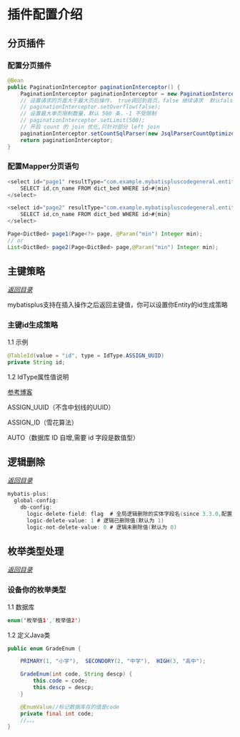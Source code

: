 
# 插件配置介绍

## 分页插件

### 配置分页插件

```java
@Bean
public PaginationInterceptor paginationInterceptor() {
    PaginationInterceptor paginationInterceptor = new PaginationInterceptor();
    // 设置请求的页面大于最大页后操作， true调回到首页，false 继续请求  默认false
    // paginationInterceptor.setOverflow(false);
    // 设置最大单页限制数量，默认 500 条，-1 不受限制
    // paginationInterceptor.setLimit(500);
    // 开启 count 的 join 优化,只针对部分 left join
    paginationInterceptor.setCountSqlParser(new JsqlParserCountOptimize(true));
    return paginationInterceptor;
}
```

### 配置Mapper分页语句

```java
<select id="page1" resultType="com.example.mybatispluscodegeneral.entity.DictBed">
    SELECT id,cn_name FROM dict_bed WHERE id>#{min}
</select>

<select id="page2" resultType="com.example.mybatispluscodegeneral.entity.DictBed">
    SELECT id,cn_name FROM dict_bed WHERE id>#{min}
</select>
```

```java
Page<DictBed> page1(Page<?> page, @Param("min") Integer min);
// or
List<DictBed> page2(Page<DictBed> page,@Param("min") Integer min);
```

## 主键策略

*<a href="#_top" rel="nofollow" target="_self">返回目录</a>*

mybatisplus支持在插入操作之后返回主键值，你可以设置你Entity的id生成策略

### 主键id生成策略

1.1 示例

```java
@TableId(value = "id", type = IdType.ASSIGN_UUID)
private String id;
```

1.2 IdType属性值说明

[参考博客](https://www.hangge.com/blog/cache/detail_2904.html)

ASSIGN_UUID（不含中划线的UUID）

ASSIGN_ID（雪花算法）

AUTO（数据库 ID 自增,需要 id 字段是数值型）

## 逻辑删除

*<a href="#_top" rel="nofollow" target="_self">返回目录</a>*

```java
mybatis-plus:
  global-config:
    db-config:
      logic-delete-field: flag  # 全局逻辑删除的实体字段名(since 3.3.0,配置后可以忽略不配置步骤2)
      logic-delete-value: 1 # 逻辑已删除值(默认为 1)
      logic-not-delete-value: 0 # 逻辑未删除值(默认为 0)
```

## 枚举类型处理

*<a href="#_top" rel="nofollow" target="_self">返回目录</a>*

### 设备你的枚举类型

1.1 数据库

```java
enum('枚举值1','枚举值2')
```

1.2 定义Java类

```java
public enum GradeEnum {

    PRIMARY(1, "小学"),  SECONDORY(2, "中学"),  HIGH(3, "高中");

    GradeEnum(int code, String descp) {
        this.code = code;
        this.descp = descp;
    }

    @EnumValue//标记数据库存的值是code
    private final int code;
    //。。。
}
```



